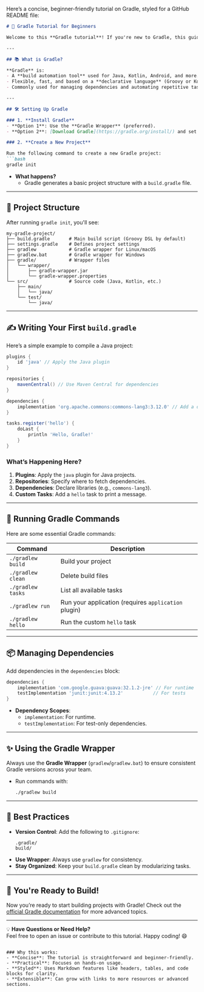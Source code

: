 Here’s a concise, beginner-friendly tutorial on Gradle, styled for a GitHub README file:

```markdown
# 🚀 Gradle Tutorial for Beginners

Welcome to this **Gradle tutorial**! If you're new to Gradle, this guide will help you understand and set up Gradle for your projects. Gradle is a powerful build automation tool that can handle everything from compiling code to packaging and deploying your application.

---

## 📚 What is Gradle?

**Gradle** is:
- A **build automation tool** used for Java, Kotlin, Android, and more.
- Flexible, fast, and based on a **declarative language** (Groovy or Kotlin DSL).
- Commonly used for managing dependencies and automating repetitive tasks.

---

## 🛠️ Setting Up Gradle

### 1. **Install Gradle**
- **Option 1**: Use the **Gradle Wrapper** (preferred).
- **Option 2**: [Download Gradle](https://gradle.org/install/) and set it up manually.

### 2. **Create a New Project**

Run the following command to create a new Gradle project:
```bash
gradle init
```

- **What happens?**
  - Gradle generates a basic project structure with a `build.gradle` file.

---

## 📂 Project Structure

After running `gradle init`, you'll see:
```
my-gradle-project/
├── build.gradle       # Main build script (Groovy DSL by default)
├── settings.gradle    # Defines project settings
├── gradlew            # Gradle wrapper for Linux/macOS
├── gradlew.bat        # Gradle wrapper for Windows
├── gradle/            # Wrapper files
│   └── wrapper/
│       ├── gradle-wrapper.jar
│       └── gradle-wrapper.properties
└── src/               # Source code (Java, Kotlin, etc.)
    ├── main/
    │   └── java/
    └── test/
        └── java/
```

---

## ✍️ Writing Your First `build.gradle`

Here’s a simple example to compile a Java project:

```groovy
plugins {
    id 'java' // Apply the Java plugin
}

repositories {
    mavenCentral() // Use Maven Central for dependencies
}

dependencies {
    implementation 'org.apache.commons:commons-lang3:3.12.0' // Add a dependency
}

tasks.register('hello') {
    doLast {
        println 'Hello, Gradle!'
    }
}
```

### What’s Happening Here?
1. **Plugins**: Apply the `java` plugin for Java projects.
2. **Repositories**: Specify where to fetch dependencies.
3. **Dependencies**: Declare libraries (e.g., `commons-lang3`).
4. **Custom Tasks**: Add a `hello` task to print a message.

---

## 🏃 Running Gradle Commands

Here are some essential Gradle commands:

| Command                     | Description                                  |
|-----------------------------|----------------------------------------------|
| `./gradlew build`           | Build your project                          |
| `./gradlew clean`           | Delete build files                          |
| `./gradlew tasks`           | List all available tasks                    |
| `./gradlew run`             | Run your application (requires `application` plugin) |
| `./gradlew hello`           | Run the custom `hello` task                 |

---

## 📦 Managing Dependencies

Add dependencies in the `dependencies` block:
```groovy
dependencies {
    implementation 'com.google.guava:guava:32.1.2-jre' // For runtime
    testImplementation 'junit:junit:4.13.2'           // For tests
}
```

- **Dependency Scopes**:
  - `implementation`: For runtime.
  - `testImplementation`: For test-only dependencies.

---

## ✨ Using the Gradle Wrapper

Always use the **Gradle Wrapper** (`gradlew`/`gradlew.bat`) to ensure consistent Gradle versions across your team.

- Run commands with:
  ```bash
  ./gradlew build
  ```

---

## 🌱 Best Practices

- **Version Control**: Add the following to `.gitignore`:
  ```plaintext
  .gradle/
  build/
  ```
- **Use Wrapper**: Always use `gradlew` for consistency.
- **Stay Organized**: Keep your `build.gradle` clean by modularizing tasks.

---

## 🎉 You're Ready to Build!

Now you’re ready to start building projects with Gradle! Check out the [official Gradle documentation](https://docs.gradle.org/) for more advanced topics.

---

💡 **Have Questions or Need Help?**  
Feel free to open an issue or contribute to this tutorial. Happy coding! 😄
```

### Why this works:
- **Concise**: The tutorial is straightforward and beginner-friendly.
- **Practical**: Focuses on hands-on usage.
- **Styled**: Uses Markdown features like headers, tables, and code blocks for clarity.
- **Extensible**: Can grow with links to more resources or advanced sections.
